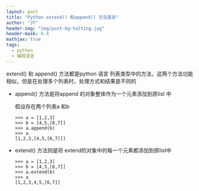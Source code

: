 ```yaml
---
layout: post
title: "Python extend() 和append() 方法差异"
author: "JT"
header-img: "img/post-bg-halting.jpg"
header-mask: 0.4
mathjax: true
tags:
  - python
  - 编程语言
---
```



extend() 和 append() 方法都是python 语言 列表类型中的方法，这两个方法功能相似，但是在处理多个列表时，处理方式和结果是不同的

-   append() 方法是将append 的对象整体作为一个元素添加到原list 中

    假设存在两个列表a 和b

    ```
    >>> a = [1,2,3]
    >>> b = [4,5,[6,7]]
    >>> a.append(b)
    >>> a
    [1,2,3,[4,5,[6,7]]]
    ```

-   extend() 方法则是将 extend的对象中的每一个元素都添加到原list中

    ```
    >>> a = [1,2,3]
    >>> b = [4,5,[6,7]]
    >>> a.extend(b)
    >>> a
    [1,2,3,4,5,[6,7]]
    ```